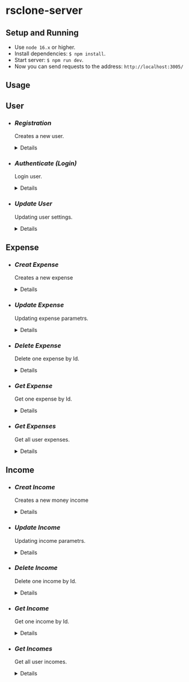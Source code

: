 # rsclone-server

## Setup and Running

- Use `node 16.x` or higher.
- Install dependencies: `$ npm install`.
- Start server: `$ npm run dev`.
- Now you can send requests to the address: `http://localhost:3005/`

## Usage

## **User**

* ### *Registration*
  Creates a new user.
  <details>

  * **Method** `POST`

  * **URL** `/api/user/register`

  * **Headers:** `"Content-Type": "aplication/json"`

  * **Data Params**: 
  ```typescript 
    {
      email: string;
      username: string;
      password: string;
      currency: string,
    } 
  ```

  * **Success Response:**

    * **Code:** 201 Created <br />
      **Content:** 
      ```json
        { "message": "User successfully registered" }
      ```
  * **Error Response:**

    * **Code:** 403 Forbidden <br />
      **Content:** 
      ```json
        { "message": "Registration error" }
      ```

  </details>

* ### *Authenticate (Login)*
  Login user.
  <details>

  * **Method** `POST`

  * **URL** `/api/user/login`

  * **Headers:** `"Content-Type": "aplication/json"`

  * **Data Params**: 
  ```typescript 
    {
      email: string;
      password: string;
    } 
  ```

  * **Success Response:**

    * **Code:** 200	Ok <br />
      **Content:** 
      ```json
        {
          "token": "jwt token",
          "user": {
            "username",
            "email",
            "currency",
            "avatar",
            "language",
            "phoneNumber"
          }
        }
      ```
  * **Error Response:**

    * **Code:** 403	Forbidden <br />
      **Content:** 
      ```json
        { "message": "Login error" }
      ```

  </details>

* ### *Update User*
  Updating user settings.
  <details>

  * **Method** `PATCH`

  * **URL** `/api/user/`

  * **Headers:** 
    * `"Content-Type": "aplication/json"`
    * `"Authorization": "Bearer <-YOU TOKEN->"`

  * **Data Params**: 
  ```typescript 
    {
        username?: string;
        email?: string;
        currency?: string;
        avatar?: string;
        language?: string;
        phoneNumber?: number | null;
    } 
  ```

  * **Success Response:**

    * **Code:** 200 Ok <br />
      **Content:** 
      ```json
      {
        "user": {
            "username",
            "email",
            "currency",
            "avatar",
            "language",
            "phoneNumber"
        },
        "message": "Successfully updated"
      }
      ```
  * **Error Response:**

    * **Code:** 404 Not found

      or

    * **Code:** 400 Bad Request

  </details>

## **Expense**

* ### *Creat Expense*
  Creates a new expense
  <details>

  * **Method** `POST`

  * **URL** `/api/expense`

  * **Headers:** 
    * `"Content-Type": "aplication/json"`
    * `"Authorization": "Bearer <-YOU TOKEN->"`

  * **Data Params**: 
  ```typescript 
    {
      date: Date,
      account: string,
      category: string,
      expense: number,
      currency: string,
      comment?: string,
    }
  ```

  * **Success Response:**

    * **Code:** 201 Created <br />
      **Content:** 
      ```json
        {
          "date": "2023-02-23T18:25:43.511Z",
          "account": "cash",
          "category": "food",
          "expense": 100,
          "currency": "RUB",
          "comment": "supermarket Ashan",
          "userId": "63db54fe7332880adf6fef95",
          "_id": "63dde034bc46ae6546fcf533",
        }
      ```
  * **Error Response:**

    * **Code:** 400 Bad Request <br />

  </details>

* ### *Update Expense*
  Updating expense parametrs.
  <details>

  * **Method** `PATCH`

  * **URL** `/api/expense/:id`

  * **Headers:** 
    * `"Content-Type": "aplication/json"`
    * `"Authorization": "Bearer <-YOU TOKEN->"`

  * **Data Params**: 
  ```typescript 
    {
      date?: Date,
      account?: string,
      category?: string,
      expense?: number,
      currency?: string,
      comment?: string,
    }
  ```

  * **Success Response:**

    * **Code:** 200 Ok <br />
      **Content:** 
      ```json
        {
          "date": "2023-02-23T18:25:43.511Z",
          "account": "cash",
          "category": "food",
          "expense": 100,
          "currency": "RUB",
          "comment": "supermarket Ashan",
          "userId": "63db54fe7332880adf6fef95",
          "_id": "63dde034bc46ae6546fcf533",
        }
      ```
  * **Error Response:**

    * **Code:** 404 Not found

      or

    * **Code:** 400 Bad Request

  </details>

* ### *Delete Expense*
  Delete one expense by Id.
  <details>

  * **Method** `DELETE`

  * **URL** `/api/expense/:id`

  * **Headers:**: `"Authorization": "Bearer <-YOU TOKEN->"`

  * **Data Params**: None

  * **Success Response:**

    * **Code:** 200 Ok <br />
      **Content:** 
      ```json
      {
        "response": "Expense deleted successfully"
      }
      ```
  * **Error Response:**

    * **Code:** 404 Not found

      or

    * **Code:** 400 Bad Request

  </details>

* ### *Get Expense*
  Get one expense by Id.
  <details>

  * **Method** `GET`

  * **URL** `/api/expense/:id`

  * **Headers:**: None

  * **Data Params**: None

  * **Success Response:**

    * **Code:** 200 Ok <br />
      **Content:** 
      ```json
      {
        "date": "2023-03-23T18:25:43.511Z",
        "account": "cash",
        "category": "food",
        "expense": 100,
        "currency": "RUB",
        "comment": "supermarket",
        "userId": "63dddea9bc46ae6546fcf52b",
        "_id": "63dde034bc46ae6546fcf533",
      }
      ```
  * **Error Response:**

    * **Code:** 404 Not found

      or

    * **Code:** 400 Bad Request

  </details>

* ### *Get Expenses* 
  Get all user expenses.
  <details>

  * **Method** `GET`

  * **URL** `/api/expense`

  * **Headers:**: `"Authorization": "Bearer <-YOU TOKEN->"`

  * **Data Params**: None

  * **Success Response:**

    * **Code:** 200 Ok <br />
      **Content:** 
      ```json
      [
        { "expense-1" },
        { "expense-n" }
      ]
      ```
  * **Error Response:**

    * **Code:** 404 Not found

      or

    * **Code:** 400 Bad Request

  </details>

## **Income**

* ### *Creat Income*
  Creates a new money income
  <details>

  * **Method** `POST`

  * **URL** `/api/income`

  * **Headers:** 
    * `"Content-Type": "aplication/json"`
    * `"Authorization": "Bearer <-YOU TOKEN->"`

  * **Data Params**: 
  ```typescript 
    {
      date: Date,
      account: string,
      income: number,
      currency: string,
      comment?: string,
    }
  ```

  * **Success Response:**

    * **Code:** 201 Created <br />
      **Content:** 
      ```json
        {
          "date": "2023-01-23T18:25:43.511Z",
          "account": "cash",
          "income": 100,
          "currency": "RUB",
          "comment": "",
          "userId": "63de2f91f7216c0c8cb4f290",
          "_id": "63de3fdbdafedd703299ad96",
        }
      ```
  * **Error Response:**

    * **Code:** 400 Bad Request <br />

  </details>

* ### *Update Income*
  Updating income parametrs.
  <details>

  * **Method** `PATCH`

  * **URL** `/api/income/:id`

  * **Headers:** 
    * `"Content-Type": "aplication/json"`
    * `"Authorization": "Bearer <-YOU TOKEN->"`

  * **Data Params**: 
  ```typescript 
    {
      date?: Date,
      account?: string,
      income?: number,
      currency?: string,
      comment?: string,
    }
  ```

  * **Success Response:**

    * **Code:** 200 Ok <br />
      **Content:** 
      ```json
      {
        "_id": "63de3fdbdafedd703299ad96",
        "date": "2023-01-23T18:25:43.511Z",
        "account": "cash",
        "income": 100,
        "currency": "RUB",
        "comment": "",
        "userId": "63de2f91f7216c0c8cb4f290",
      }
      ```
  * **Error Response:**

    * **Code:** 404 Not found

      or

    * **Code:** 400 Bad Request

  </details>

* ### *Delete Income*
  Delete one income by Id.
  <details>

  * **Method** `DELETE`

  * **URL** `/api/income/:id`

  * **Headers:**: `"Authorization": "Bearer <-YOU TOKEN->"`

  * **Data Params**: None

  * **Success Response:**

    * **Code:** 200 Ok <br />
      **Content:** 
      ```json
      {
        "response": "Income deleted successfully"
      }
      ```
  * **Error Response:**

    * **Code:** 404 Not found

      or

    * **Code:** 400 Bad Request

  </details>

* ### *Get Income*
  Get one income by Id.
  <details>

  * **Method** `GET`

  * **URL** `/api/income/:id`

  * **Headers:**: None

  * **Data Params**: None

  * **Success Response:**

    * **Code:** 200 Ok <br />
      **Content:** 
      ```json
      {
        "_id": "63de3fdbdafedd703299ad96",
        "date": "2023-01-23T18:25:43.511Z",
        "account": "cash",
        "income": 100,
        "currency": "RUB",
        "comment": "",
        "userId": "63de2f91f7216c0c8cb4f290",
        "__v": 0
      }
      ```
  * **Error Response:**

    * **Code:** 404 Not found

      or

    * **Code:** 400 Bad Request

  </details>

* ### *Get Incomes* 
  Get all user incomes.
  <details>

  * **Method** `GET`

  * **URL** `/api/income`

  * **Headers:**: `"Authorization": "Bearer <-YOU TOKEN->"`

  * **Data Params**: None

  * **Success Response:**

    * **Code:** 200 Ok <br />
      **Content:** 
      ```json
      [
        { "income-1" },
        { "income-n" }
      ]
      ```
  * **Error Response:**

    * **Code:** 404 Not found

      or

    * **Code:** 400 Bad Request

  </details>
